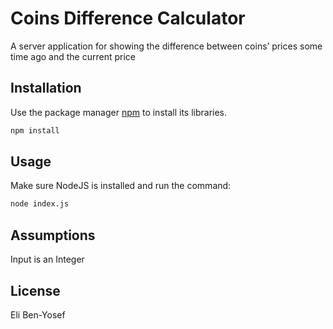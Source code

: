# Coins Difference Calculator

A server application for showing the difference between coins’ prices some time ago and the current price

## Installation

Use the package manager [npm](https://pip.pypa.io/en/stable/) to install its libraries.

```bash
npm install
```

## Usage
Make sure NodeJS is installed and run the command: 

```bash
node index.js
```

## Assumptions
Input is an Integer

## License
Eli Ben-Yosef
